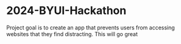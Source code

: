 # 2024-BYUI-Hackathon
Project goal is to create an app that prevents users from accessing websites that they find distracting.
This will go great